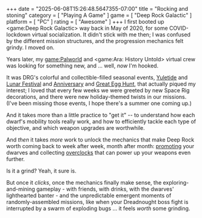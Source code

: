+++
date = "2025-06-08T15:26:48.5647355-07:00"
title = "Rocking and stoning"
category = [ "Playing A Game" ]
game = [ "Deep Rock Galactic" ]
platform = [ "PC" ]
rating = [ "Awesome" ]
+++
I first booted up <game:Deep Rock Galactic> way back in May of 2020, for some COVID-lockdown virtual socialization.  It didn't stick with me then; I was confused by the different mission structures, and the progression mechanics felt grindy.  I moved on.

Years later, my <game:Palworld> and <game:Ara: History Untold> virtual crew was looking for something new, and ... well, *now* I'm hooked.

It was DRG's colorful and collectible-filled seasonal events, [Yuletide](https://store.steampowered.com/news/app/548430/view/538840670729666756) and [Lunar Festival](https://store.steampowered.com/news/app/548430/view/539970369596948596) and [Anniversary](https://store.steampowered.com/news/app/548430/view/538847007103517263) and [Great Egg Hunt](https://store.steampowered.com/news/app/548430/view/505073809906204709), that actually piqued my interest; I loved that every few weeks we were greeted by new Space Rig decorations, and there were new holiday-themed twists in our missions.  (I've been missing those events, I hope there's a summer one coming up.)

And it takes more than a little practice to "get it" -- to understand how each dwarf's mobility tools really work, and how to efficiently tackle each type of objective, and which weapon upgrades are worthwhile.

And *then* it takes *more* work to unlock the mechanics that make Deep Rock worth coming back to week after week, month after month: [promoting](https://deeprockgalactic.wiki.gg/wiki/Promotion) your dwarves and collecting [overclocks](https://deeprockgalactic.wiki.gg/wiki/Weapon_Overclocks) that can power up your weapons even further.

Is it a grind?  Yeah, it sure is.

But once it *clicks*, once the mechanics finally make sense, the exploring-and-mining gameplay - with friends, with drinks, with the dwarves' lighthearted banter - and the unpredictable emergent moments of randomly-assembled missions, like when your Dreadnought boss fight is interrupted by a swarm of exploding bugs ... it feels *worth* some grinding.
